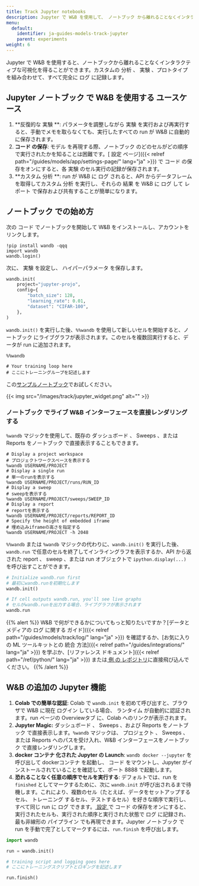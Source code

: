 ```yaml
---
title: Track Jupyter notebooks
description: Jupyter で W&B を使用して、 ノートブック から離れることなくインタラクティブな 可視化 を取得できます。
menu:
  default:
    identifier: ja-guides-models-track-jupyter
    parent: experiments
weight: 6
---
```


Jupyter で W&B を使用すると、ノートブックから離れることなくインタラクティブな可視化を得ることができます。カスタムの 分析 、 実験 、プロトタイプを組み合わせて、すべて完全に ログ に記録します。

## Jupyter ノートブック で W&B を使用する ユースケース

1. **反復的な 実験 **: パラメータを調整しながら 実験 を実行および再実行すると、手動でメモを取らなくても、実行したすべての run が W&B に自動的に保存されます。
2. **コード の保存**: モデル を再現する際、ノートブック のどのセルがどの順序で実行されたかを知ることは困難です。[ 設定 ページ]({{< relref path="/guides/models/app/settings-page/" lang="ja" >}}) で コード の保存をオンにすると、各 実験 のセル実行の記録が保存されます。
3. **カスタム 分析 **: run が W&B に ログ されると、API からデータフレームを取得してカスタム 分析 を実行し、それらの 結果 を W&B に ログ して レポート で保存および共有することが簡単になります。

## ノートブック での始め方

次の コード でノートブックを開始して W&B をインストールし、アカウントをリンクします。

```notebook
!pip install wandb -qqq
import wandb
wandb.login()
```

次に、 実験 を設定し、 ハイパーパラメータ を保存します。

```python
wandb.init(
    project="jupyter-projo",
    config={
        "batch_size": 128,
        "learning_rate": 0.01,
        "dataset": "CIFAR-100",
    },
)
```

`wandb.init()` を実行した後、`%%wandb` を使用して新しいセルを開始すると、ノートブック にライブグラフが表示されます。このセルを複数回実行すると、データが run に追加されます。

```notebook
%%wandb

# Your training loop here
# ここにトレーニングループを記述します
```

この[サンプルノートブック](http://wandb.me/jupyter-interact-colab)でお試しください。

{{< img src="/images/track/jupyter_widget.png" alt="" >}}

### ノートブック でライブ W&B インターフェースを直接レンダリングする

`%wandb` マジックを使用して、既存の ダッシュボード 、 Sweeps 、または Reports をノートブック で直接表示することもできます。

```notebook
# Display a project workspace
# プロジェクトワークスペースを表示する
%wandb USERNAME/PROJECT
# Display a single run
# 単一のrunを表示する
%wandb USERNAME/PROJECT/runs/RUN_ID
# Display a sweep
# sweepを表示する
%wandb USERNAME/PROJECT/sweeps/SWEEP_ID
# Display a report
# reportを表示する
%wandb USERNAME/PROJECT/reports/REPORT_ID
# Specify the height of embedded iframe
# 埋め込みiframeの高さを指定する
%wandb USERNAME/PROJECT -h 2048
```

`%%wandb` または `%wandb` マジックの代わりに、`wandb.init()` を実行した後、`wandb.run` で任意のセルを終了してインライングラフを表示するか、API から返された report 、 sweep 、または run オブジェクトで `ipython.display(...)` を呼び出すことができます。

```python
# Initialize wandb.run first
# 最初にwandb.runを初期化します
wandb.init()

# If cell outputs wandb.run, you'll see live graphs
# セルがwandb.runを出力する場合、ライブグラフが表示されます
wandb.run
```

{{% alert %}}
W&B で何ができるかについてもっと知りたいですか？[データとメディアの ログ に関する ガイド]({{< relref path="/guides/models/track/log/" lang="ja" >}}) を確認するか、[お気に入りの ML ツールキットとの 統合 方法]({{< relref path="/guides/integrations/" lang="ja" >}}) を学ぶか、[リファレンス ドキュメント]({{< relref path="/ref/python/" lang="ja" >}}) または[ 例 の レポジトリ](https://github.com/wandb/examples)に直接飛び込んでください。
{{% /alert %}}

## W&B の追加の Jupyter 機能

1. **Colab での簡単な認証**: Colab で `wandb.init` を初めて呼び出すと、ブラウザで W&B に現在 ログイン している場合、 ランタイム が自動的に認証されます。run ページの Overviewタブ に、Colab へのリンクが表示されます。
2. **Jupyter Magic:** ダッシュボード 、 Sweeps 、および Reports をノートブック で直接表示します。`%wandb` マジックは、 プロジェクト 、 Sweeps 、または Reports へのパスを受け入れ、W&B インターフェースをノートブック で直接レンダリングします。
3. **docker コンテナ 化された Jupyter の Launch**: `wandb docker --jupyter` を呼び出して dockerコンテナ を起動し、 コード をマウントし、Jupyter がインストールされていることを確認して、ポート 8888 で起動します。
4. **恐れることなく任意の順序でセルを実行する**: デフォルトでは、run を `finished` としてマークするために、次に `wandb.init` が呼び出されるまで待機します。これにより、複数のセル（たとえば、データをセットアップするセル、 トレーニング するセル、テストするセル）を好きな順序で実行し、すべて同じ run に ログ できます。[ 設定 ](https://app.wandb.ai/settings)で コード の保存をオンにすると、実行されたセルも、実行された順序と実行された状態で ログ に記録され、最も非線形の パイプライン でも再現できます。Jupyter ノートブック で run を手動で完了としてマークするには、`run.finish` を呼び出します。

```python
import wandb

run = wandb.init()

# training script and logging goes here
# ここにトレーニングスクリプトとロギングを記述します

run.finish()
```